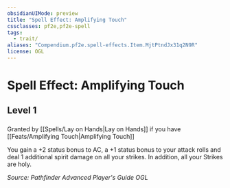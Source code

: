 ```yaml
---
obsidianUIMode: preview
title: "Spell Effect: Amplifying Touch"
cssclasses: pf2e,pf2e-spell
tags:
  - trait/
aliases: "Compendium.pf2e.spell-effects.Item.MjtPtndJx31q2N9R"
license: OGL
---
```

# Spell Effect: Amplifying Touch
## Level 1
### 






Granted by [[Spells/Lay on Hands|Lay on Hands]] if you have [[Feats/Amplifying Touch|Amplifying Touch]]

You gain a +2 status bonus to AC, a +1 status bonus to your attack rolls and deal 1 additional spirit damage on all your strikes. In addition, all your Strikes are holy.

*Source: Pathfinder Advanced Player's Guide*
*OGL*